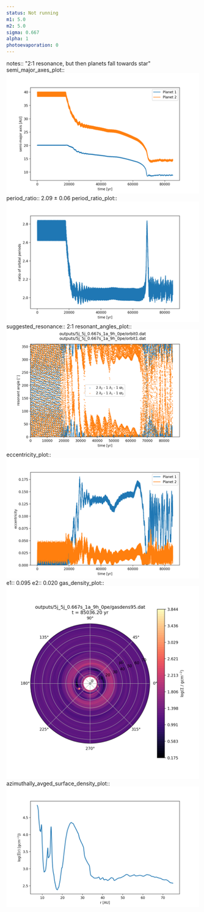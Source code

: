 ```yaml
---
status: Not running
m1: 5.0
m2: 5.0
sigma: 0.667
alpha: 1
photoevaporation: 0
---
```


notes:: "2:1 resonance, but then planets fall towards star"
semi_major_axes_plot:: ![semi_major_axes_5j_5j_0.667s_1a_9h_0pe.png](plots/semi_major_axes/semi_major_axes_5j_5j_0.667s_1a_9h_0pe.png)
period_ratio:: 2.09 ± 0.06
period_ratio_plot:: ![period_ratio_5j_5j_0.667s_1a_9h_0pe.png](plots/period_ratio/period_ratio_5j_5j_0.667s_1a_9h_0pe.png)
suggested_resonance:: 2:1
resonant_angles_plot:: ![resonant_angles_5j_5j_0.667s_1a_9h_0pe.png](plots/resonant_angles/resonant_angles_5j_5j_0.667s_1a_9h_0pe.png)
eccentricity_plot:: ![eccentricity_5j_5j_0.667s_1a_9h_0pe.png](plots/eccentricity/eccentricity_5j_5j_0.667s_1a_9h_0pe.png)
e1:: 0.095
e2:: 0.020
gas_density_plot:: ![gas_density_5j_5j_0.667s_1a_9h_0pe.png](plots/gas_density/gas_density_5j_5j_0.667s_1a_9h_0pe.png)
azimuthally_avged_surface_density_plot:: ![azimuthally_avged_surface_density_5j_5j_0.667s_1a_9h_0pe.png](plots/azimuthally_avged_surface_density/azimuthally_avged_surface_density_5j_5j_0.667s_1a_9h_0pe.png)
